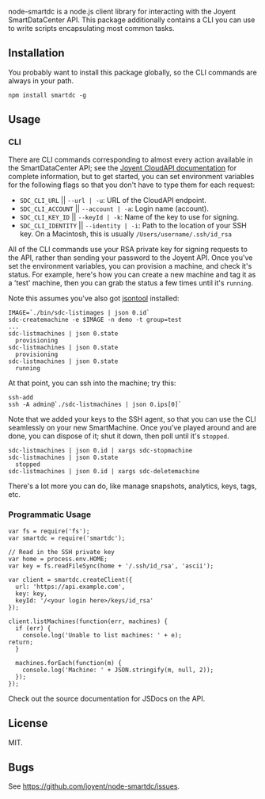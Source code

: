 node-smartdc is a node.js client library for interacting with the Joyent
SmartDataCenter API.  This package additionally contains a CLI you can use
to write scripts encapsulating most common tasks.

## Installation

You probably want to install this package globally, so the CLI commands are
always in your path.

    npm install smartdc -g

## Usage

### CLI

There are CLI commands corresponding to almost every action available in the
SmartDataCenter API; see the
[Joyent CloudAPI documentation](http://apidocs.joyent.com/sdcapidoc/cloudapi/) for
complete information, but to get started, you can set environment variables for
the following flags so that you don't have to type them for each request:

* `SDC_CLI_URL` || `--url | -u`: URL of the CloudAPI endpoint.
* `SDC_CLI_ACCOUNT` || `--account | -a`: Login name (account).
* `SDC_CLI_KEY_ID` || `--keyId | -k`: Name of the key to use for signing.
* `SDC_CLI_IDENTITY` || `--identity | -i`: Path to the location of your SSH key. On a Macintosh, this is usually `/Users/username/.ssh/id_rsa`

All of the CLI commands use your RSA private key for signing requests to the API,
rather than sending your password to the Joyent API.  Once you've set the environment
variables, you can provision a machine, and check it's status.  For example,
here's how you can create a new machine and tag it as a 'test' machine, then
you can grab the status a few times until it's `running`.

Note this assumes you've also got [jsontool](https://github.com/trentm/json)
installed:

    IMAGE=`./bin/sdc-listimages | json 0.id`
    sdc-createmachine -e $IMAGE -n demo -t group=test
    ...
    sdc-listmachines | json 0.state
      provisioning
    sdc-listmachines | json 0.state
      provisioning
    sdc-listmachines | json 0.state
      running

At that point, you can ssh into the machine; try this:

    ssh-add
    ssh -A admin@`./sdc-listmachines | json 0.ips[0]`

Note that we added your keys to the SSH agent, so that you can use the CLI
seamlessly on your new SmartMachine. Once you've played around and are done,
you can dispose of it; shut it down, then poll until it's `stopped`.

    sdc-listmachines | json 0.id | xargs sdc-stopmachine
    sdc-listmachines | json 0.state
      stopped
    sdc-listmachines | json 0.id | xargs sdc-deletemachine

There's a lot more you can do, like manage snapshots, analytics, keys, tags,
etc.

### Programmatic Usage

    var fs = require('fs');
    var smartdc = require('smartdc');

    // Read in the SSH private key
    var home = process.env.HOME;
    var key = fs.readFileSync(home + '/.ssh/id_rsa', 'ascii');

    var client = smartdc.createClient({
      url: 'https://api.example.com',
      key: key,
      keyId: '/<your login here>/keys/id_rsa'
    });

    client.listMachines(function(err, machines) {
      if (err) {
        console.log('Unable to list machines: ' + e);
	return;
      }

      machines.forEach(function(m) {
        console.log('Machine: ' + JSON.stringify(m, null, 2));
      });
    });

Check out the source documentation for JSDocs on the API.

## License

MIT.

## Bugs

See <https://github.com/joyent/node-smartdc/issues>.
